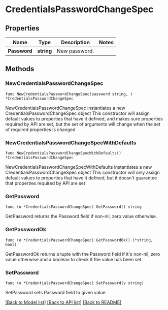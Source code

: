 # CredentialsPasswordChangeSpec

## Properties

Name | Type | Description | Notes
------------ | ------------- | ------------- | -------------
**Password** | **string** | New password. | 

## Methods

### NewCredentialsPasswordChangeSpec

`func NewCredentialsPasswordChangeSpec(password string, ) *CredentialsPasswordChangeSpec`

NewCredentialsPasswordChangeSpec instantiates a new CredentialsPasswordChangeSpec object
This constructor will assign default values to properties that have it defined,
and makes sure properties required by API are set, but the set of arguments
will change when the set of required properties is changed

### NewCredentialsPasswordChangeSpecWithDefaults

`func NewCredentialsPasswordChangeSpecWithDefaults() *CredentialsPasswordChangeSpec`

NewCredentialsPasswordChangeSpecWithDefaults instantiates a new CredentialsPasswordChangeSpec object
This constructor will only assign default values to properties that have it defined,
but it doesn't guarantee that properties required by API are set

### GetPassword

`func (o *CredentialsPasswordChangeSpec) GetPassword() string`

GetPassword returns the Password field if non-nil, zero value otherwise.

### GetPasswordOk

`func (o *CredentialsPasswordChangeSpec) GetPasswordOk() (*string, bool)`

GetPasswordOk returns a tuple with the Password field if it's non-nil, zero value otherwise
and a boolean to check if the value has been set.

### SetPassword

`func (o *CredentialsPasswordChangeSpec) SetPassword(v string)`

SetPassword sets Password field to given value.



[[Back to Model list]](../README.md#documentation-for-models) [[Back to API list]](../README.md#documentation-for-api-endpoints) [[Back to README]](../README.md)


